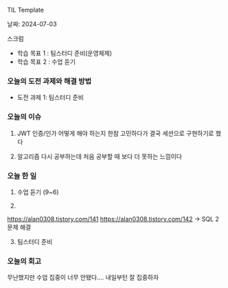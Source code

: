 TIL Template

날짜: 2024-07-03

스크럼
- 학습 목표 1 : 팀스터디 준비(운영체제)
- 학습 목표 2 : 수업 듣기

### 오늘의 도전 과제와 해결 방법
- 도전 과제 1: 팀스터디 준비

### 오늘의 이슈

1. JWT 인증/인가 어떻게 해야 하는지 한참 고민하다가 결국 세션으로 구현하기로 했다

2. 알고리즘 다시 공부하는데 처음 공부할 때 보다 더 못하는 느낌이다

### 오늘 한 일

1. 수업 듣기 (9~6)

2.
https://alan0308.tistory.com/141
https://alan0308.tistory.com/142
-> SQL 2문제 해결

3. 팀스터디 준비

### 오늘의 회고
무난했지만 수업 집중이 너무 안됐다....
내일부턴 잘 집중하자

